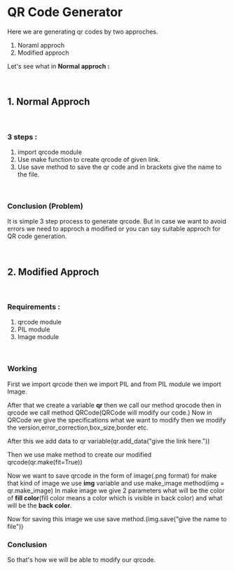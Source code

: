 # QR Code Generator

Here we are generating qr codes by two approches.

1. Noraml approch
2. Modified approch

Let's see what in __Normal approch :__

<br />

## 1. Normal Approch
<br />

### 3 steps :
1. import qrcode module
2. Use make function to create qrcode of given link.
3. Use save method to save the qr code and in brackets give the name to the file.

<br />

### Conclusion (Problem)

It is simple 3 step process to generate qrcode. But in case we want to avoid errors we need to approch a modified or you can say suitable approch for QR code generation.


<br />

## 2. Modified Approch

<br />

### Requirements :
1. qrcode module
2. PIL module
3. Image module

<br />

### Working

First we import qrcode then we import PIL and from PIL module we import Image.
<br />

After that we create a variable __qr__ then we call our method qrocode then in qrcode we call method QRCode(QRCode will modify our code.) Now in QRCode we give the specifications what we want to modify then we modify the version,error_correction,box_size,border etc. 
<br />

After this we add data to qr variable(qr.add_data("give the link here."))

Then we use make method to create our modified qrcode(qr.make(fit=True))

Now we want to save qrcode in the form of image(.png format) for make that kind of image we use __img__ variable and use make_image method(img = qr.make_image) In make image we give 2 parameters what will be the color of __fill color__(fill color means a color which is visible in back color) and what will be the __back color__.

Now for saving this image we use save method.(img.save("give the name to file"))

### Conclusion

So that's how we will be able to modify our qrcode.